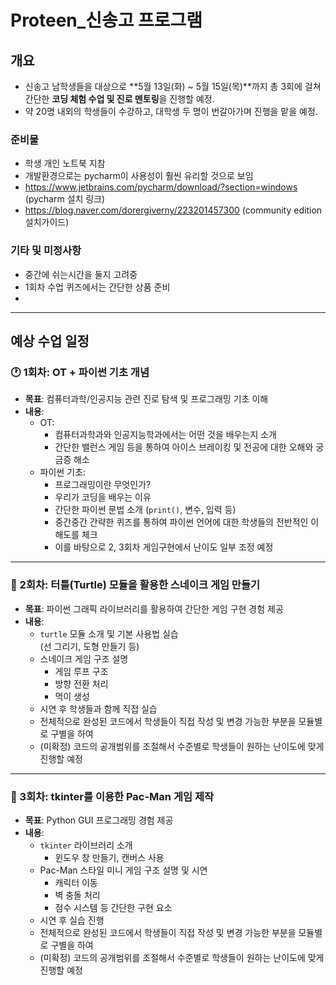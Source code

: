 # Proteen_신송고 프로그램

## 개요

- 신송고 남학생들을 대상으로 **5월 13일(화) ~ 5월 15일(목)**까지 총 3회에 걸쳐 간단한 **코딩 체험 수업 및 진로 멘토링**을 진행할 예정.  
- 약 20명 내외의 학생들이 수강하고, 대학생 두 명이 번갈아가며 진행을 맡을 예정.

### 준비물
- 학생 개인 노트북 지참
- 개발환경으로는 pycharm이 사용성이 훨씬 유리할 것으로 보임
- https://www.jetbrains.com/pycharm/download/?section=windows (pycharm 설치 링크)
- https://blog.naver.com/dorergiverny/223201457300 (community edition 설치가이드)

### 기타 및 미정사항
- 중간에 쉬는시간을 둘지 고려중
- 1회차 수업 퀴즈에서는 간단한 상품 준비
- 

---

## 예상 수업 일정

### 🕐 1회차: OT + 파이썬 기초 개념

- **목표**: 컴퓨터과학/인공지능 관련 진로 탐색 및 프로그래밍 기초 이해
- **내용**:
  - OT:  
    - 컴퓨터과학과와 인공지능학과에서는 어떤 것을 배우는지 소개
    - 간단한 밸런스 게임 등을 통하여 아이스 브레이킹 및 전공에 대한 오해와 궁금증 해소
  - 파이썬 기초:
    - 프로그래밍이란 무엇인가?
    - 우리가 코딩을 배우는 이유
    - 간단한 파이썬 문법 소개 (`print()`, 변수, 입력 등)
    - 중간중간 간략한 퀴즈를 통하여 파이썬 언어에 대한 학생들의 전반적인 이해도를 체크
    - 이를 바탕으로 2, 3회차 게임구현에서 난이도 일부 조정 예정

---

### 🐍 2회차: 터틀(Turtle) 모듈을 활용한 스네이크 게임 만들기

- **목표**: 파이썬 그래픽 라이브러리를 활용하여 간단한 게임 구현 경험 제공
- **내용**:
  - `turtle` 모듈 소개 및 기본 사용법 실습  
    (선 그리기, 도형 만들기 등)
  - 스네이크 게임 구조 설명
    - 게임 루프 구조
    - 방향 전환 처리
    - 먹이 생성
  - 시연 후 학생들과 함께 직접 실습
  - 전체적으로 완성된 코드에서 학생들이 직접 작성 및 변경 가능한 부분을 모듈별로 구별을 하여
  - (미확정) 코드의 공개범위를 조절해서 수준별로 학생들이 원하는 난이도에 맞게 진행할 예정

---

### 👾 3회차: tkinter를 이용한 Pac-Man 게임 제작

- **목표**: Python GUI 프로그래밍 경험 제공
- **내용**:
  - `tkinter` 라이브러리 소개
    - 윈도우 창 만들기, 캔버스 사용
  - Pac-Man 스타일 미니 게임 구조 설명 및 시연
    - 캐릭터 이동
    - 벽 충돌 처리
    - 점수 시스템 등 간단한 구현 요소
  - 시연 후 실습 진행
  - 전체적으로 완성된 코드에서 학생들이 직접 작성 및 변경 가능한 부분을 모듈별로 구별을 하여
  - (미확정) 코드의 공개범위를 조절해서 수준별로 학생들이 원하는 난이도에 맞게 진행할 예정
